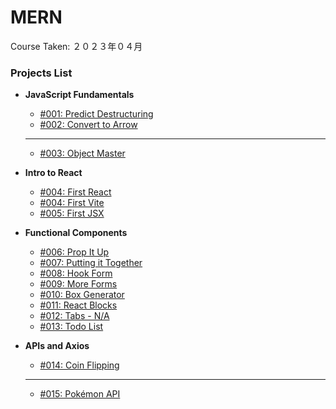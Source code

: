 # MERN

Course Taken: ２０２３年０４月

### Projects List

- **JavaScript Fundamentals**
    - [#001: Predict Destructuring](JS_Fundamentals/001-Predict_Destructuring/)
    - [#002: Convert to Arrow](JS_Fundamentals/002-Convert_to_Arrow/)
    ---
    - [#003: Object Master](#)

- **Intro to React**
    - [#004: First React](Wk1-React/004-First_React/)
    - [#004: First Vite](Wk1-React/004-First_Vite/)
    - [#005: First JSX](Wk1-React/005-First_JSX/)

- **Functional Components**
    - [#006: Prop It Up](Wk2-Functional_Components/006-Prop_it_Up/)
    - [#007: Putting it Together](Wk2-Functional_Components/007-Putting_it_Together/)
    - [#008: Hook Form](Wk2-Functional_Components/008-Hook_Form/)
    - [#009: More Forms](Wk2-Functional_Components/009-More_Forms/)
    - [#010: Box Generator](Wk2-Functional_Components/010-Box_Generator/)
    - [#011: React Blocks](Wk2-Functional_Components/011-React_Blocks/)
    - [#012: Tabs - N/A](#)
    - [#013: Todo List](Wk2-Functional_Components/013-Todo_List/)

- **APIs and Axios**
    - [#014: Coin Flipping](Wk3-APIs_and_Axios/014-Coin_Flipping/)
    ---
    - [#015: Pokémon API](#)

<!-- 

    - [#016: Axios Pokémon API](#)
- **React Routing**
- **Backend — Express, Mongoose and MongoDB**
-->